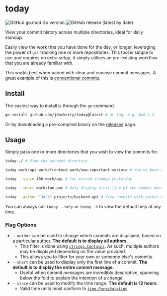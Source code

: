 # today

![GitHub go.mod Go version](https://img.shields.io/github/go-mod/go-version/jdockerty/today?color=blue)
![GitHub release (latest by date)](https://img.shields.io/github/v/release/jdockerty/today?color=black)

View your commit history across multiple directories, ideal for daily standup.

Easily view the work that you have done for the day, or longer, leveraging the power of `git` tracking one or more repositories. This tool is simple to use and requires no extra setup, it simply utilises an pre-existing workflow that you are already familiar with.

This works best when paired with clear and concise commit messages. A great example of this is [conventional commits](https://www.conventionalcommits.org/en/v1.0.0/#summary).

## Install

The easiest way to install is through the `go` command.

```bash
go install github.com/jdockerty/today@latest # or tag, e.g. @v0.1.2
```

Or by downloading a pre-compiled binary on the [releases](https://github.com/jdockerty/today/releases) page.

## Usage

Simply pass one or more directories that you wish to view the commits for.

```bash
today ./ # View the current directory

today work/api work/frontend work/new-important-serivce # You've been very busy

today --since 48h work/api # You missed standup yesterday

today --short work/fun-poc # Only display first line of the commit message

today --author "Jack" projects/backend-api # View commits with author name containing 'Jack'
```

You can always call `today --help` or `today -h` to view the default help at any time.

### Flag Options

* `--author` can be used to change which commits are displayed, based on a particular author. **The default is to display all authors.**
    * This filter is done using [`strings.Contains`](https://pkg.go.dev/strings#Contains). As such, multiple authors may be displayed depending on the value provided.
    * This allows you to filter for your own or someone else's commits.
* `--short` can be used to display only the first line of a commit. **The default is to display the entire commit message.**
    * Useful when commit messages are incredibly descriptive, spanning below the fold to explain the intention of a change.
* `--since` can be used to modify the time range. **The default is 12 hours**.
    * Valid time units must conform to [`time.ParseDuration`](https://pkg.go.dev/time#ParseDuration).

